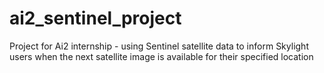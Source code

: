 # ai2_sentinel_project
Project for Ai2 internship - using Sentinel satellite data to inform Skylight users when the next satellite image is available for their specified location
